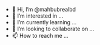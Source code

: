 - 👋 Hi, I’m @mahbubrealbd
- 👀 I’m interested in ...
- 🌱 I’m currently learning ...
- 💞️ I’m looking to collaborate on ...
- 📫 How to reach me ...

<!---
mahbubrealbd/mahbubrealbd is a ✨ special ✨ repository because its `README.md` (this file) appears on your GitHub profile.
You can click the Preview link to take a look at your changes.
--->
